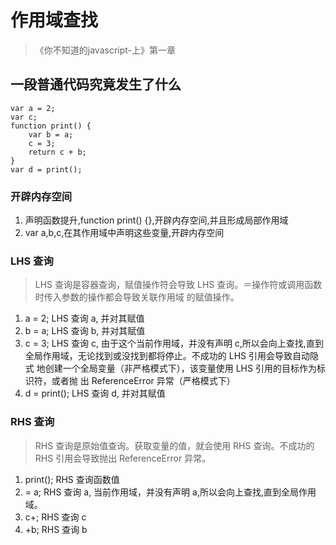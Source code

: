 # 作用域查找
> 《你不知道的javascript-上》第一章

## 一段普通代码究竟发生了什么

```
var a = 2;
var c;
function print() {
    var b = a;
    c = 3;
    return c + b;
}
var d = print();
```

### 开辟内存空间
1. 声明函数提升,function print() {},开辟内存空间,并且形成局部作用域
2. var a,b,c,在其作用域中声明这些变量,开辟内存空间

### LHS 查询
> LHS 查询是容器查询，赋值操作符会导致 LHS 查询。＝操作符或调用函数时传入参数的操作都会导致关联作用域 的赋值操作。

1. a = 2; LHS 查询 a, 并对其赋值
2. b = a; LHS 查询 b, 并对其赋值
3. c = 3; LHS 查询 c, 由于这个当前作用域，并没有声明 c,所以会向上查找,直到全局作用域，无论找到或没找到都将停止。不成功的 LHS 引用会导致自动隐式 地创建一个全局变量（非严格模式下），该变量使用 LHS 引用的目标作为标识符，或者抛 出 ReferenceError 异常（严格模式下）
4. d = print(); LHS 查询 d, 并对其赋值

### RHS 查询
> RHS 查询是原始值查询。获取变量的值，就会使用 RHS 查询。不成功的 RHS 引用会导致抛出 ReferenceError 异常。

1. print(); RHS 查询函数值
2. = a; RHS 查询 a, 当前作用域，并没有声明 a,所以会向上查找,直到全局作用域。
3. c+; RHS 查询 c
4. +b; RHS 查询 b
